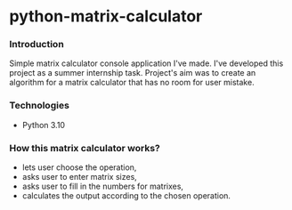 # python-matrix-calculator


### Introduction
Simple matrix calculator console application I've made. I've developed this project as a summer internship task. 
Project's aim was to create an algorithm for a matrix calculator that has no room for user mistake.
 
### Technologies
* Python 3.10

### How this matrix calculator works?
* lets user choose the operation,
* asks user to enter matrix sizes,
* asks user to fill in the numbers for matrixes,
* calculates the output according to the chosen operation.
